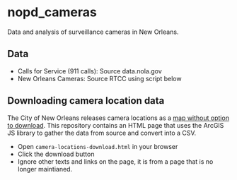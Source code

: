 # nopd_cameras

Data and analysis of surveillance cameras in New Orleans.

## Data
- Calls for Service (911 calls): Source data.nola.gov
- New Orleans Cameras: Source RTCC using script below

## Downloading camera location data

The City of New Orleans releases camera locations as a [map without option to download](https://nolagis.maps.arcgis.com/apps/webappviewer/index.html?id=47ce86e8b9ec4d119d9eda5659d28a3e). This repository contains an HTML page that uses the ArcGIS JS library to gather the data from source and convert into a CSV.

- Open `camera-locations-download.html` in your browser
- Click the download button
- Ignore other texts and links on the page, it is from a page that is no longer maintianed.
